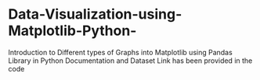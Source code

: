 # Data-Visualization-using-Matplotlib-Python-
Introduction to Different types of Graphs into Matplotlib using Pandas Library in Python
Documentation and Dataset Link has been provided in the code 
